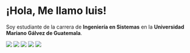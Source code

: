 # ¡Hola, Me llamo luis!

Soy estudiante de la carrera de **Ingeniería en Sistemas** en la **Universidad Mariano Gálvez de Guatemala**.


  ![](/path/to/c++-logo.svg) ![](https://upload.wikimedia.org/wikipedia/commons/thumb/9/96/JavaScript-logo.svg/120px-JavaScript-logo.svg.png) ![](https://upload.wikimedia.org/wikipedia/commons/thumb/c/c3/Python-logo-notext.svg/120px-Python-logo-notext.svg.png)
  ![](https://upload.wikimedia.org/wikipedia/commons/thumb/8/87/Ionic_logo.svg/120px-Ionic_logo.svg.png) ![](https://upload.wikimedia.org/wikipedia/commons/thumb/a/a8/Firebase_logo.svg/120px-Firebase_logo.svg.png)
